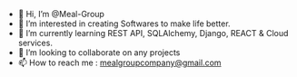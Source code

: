 - 👋 Hi, I’m @Meal-Group
- 👀 I’m interested in creating Softwares to make life better.
- 🌱 I’m currently learning REST API, SQLAlchemy, Django, REACT & Cloud services.
- 💞️ I’m looking to collaborate on any projects
- 📫 How to reach me :
  mealgroupcompany@gmail.com

<!---
Meal-Group/Meal-Group is a ✨ special ✨ repository because its `README.md` (this file) appears on your GitHub profile.
You can click the Preview link to take a look at your changes.
--->
